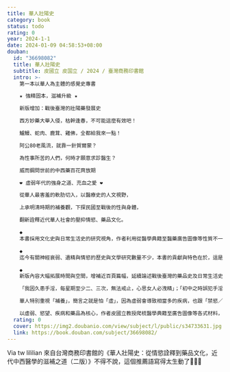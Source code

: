 ```yaml
---
title: 華人壯陽史
category: book
status: todo
rating: 0
year: 2024-1-1
date: 2024-01-09 04:58:53+08:00
douban:
  id: "36698082"
  title: 華人壯陽史
  subtitle: 皮國立 皮国立 / 2024 / 臺灣商務印書館
  intro: >-
    第一本以華人為主體的感覺史專書

    ★ 強精固本，滋補升級 ★

    新版增加：戰後臺灣的壯陽藥發展史

    西方妙藥大舉入侵，枯幹逢春，不可能這麼有效吧！

    鱸鰻、蛇肉、鹿茸、雞佛，全都給我來一點！

    阿公80老風流，就靠一針賀爾蒙？

    為性事所苦的人們，何時才願意求診醫生？

    威而鋼問世前的中西藥百花齊放期

    ❤ 虛弱年代的強身之道、充血之愛 ❤

    從華人最害羞的軟肋切入，以醫療史的人文視野，

    上承明清時期的補養觀，下探民國至戰後的性與身體，

    翻新詮釋近代華人社會的壓抑情慾、藥品文化。

    ◆
    本書採用文化史與日常生活史的研究視角，作者利用從醫學典籍至醫藥廣告圖像等性質不一的材料，細緻地勾勒出新式情感成形、知識系統變遷，乃至對國族想像改變的歷程。

    ◆
    迄今有關神經衰弱、遺精與情慾的歷史與文學研究數量不少，本書的貢獻與特色在於，這是學界首次對相關現象進行系統性探討，是一部能結合日常生活史、中醫社會文化史及醫學思想史的研究。

    ◆
    新版內容大幅拓展時間與空間，增補近百頁篇幅，延續論述戰後臺灣的藥品史及日常生活史，以荷爾蒙藥品為主，兼論提神飲料和民間的各種壯陽法，來補充過去我們所不知道的一頁歷史，並囊括更多地域與人群的共通感受。

    「我因久患手淫，每星期至少二、三次，無法戒止，心思女人必洩精」；「初中之時誤犯手淫，以致腦神經衰弱，頭暈多雜念，易感冒、心驚、記憶力減退、容易疲勞，況且小便要結束前身體都會抖一下」；手淫多年，生殖器還會「垂頭喪氣，進不了玉門關」、「小弟弟不中用」，徒然有人的形體而如同廢物，真是「嗚呼痛哉」！────您，也有這樣的煩惱嗎？

    華人特別重視「補養」，簡言之就是怕「虛」，因為虛弱會導致相當多的疾病，也跟「禁慾／縱慾」的論述流動有密切關係。這種身體觀伴隨二十世紀以降西方醫學的傳入，有了新的轉型，過去的補養概念在中西醫學之間激盪出更多火花。本書關注醫療、身體觀和藥品的歷史對話，分析民國至戰後民眾對身體內在虛弱的恐懼，與外在行為之間的連結。

    以虛弱、慾望、疾病和藥品為核心，作者皮國立教授爬梳醫學典籍至廣告圖像等各式材料，探討性與身體的關係；此外更點出近代社會、文化之時代特性與風尚，細緻地勾勒出一段新式情感成形、知識系統變遷，乃至國族、社會、文化想像改變的歷程。
  rating: 0
  cover: https://img2.doubanio.com/view/subject/l/public/s34733631.jpg
  link: https://book.douban.com/subject/36698082/
---
```


Via tw lililian 來自台灣商務印書館的《華人壯陽史：從情慾詮釋到藥品文化，近代中西醫學的滋補之道（二版）》不得不說，這個推薦語寫得太生動了🤦🏻‍♀️
